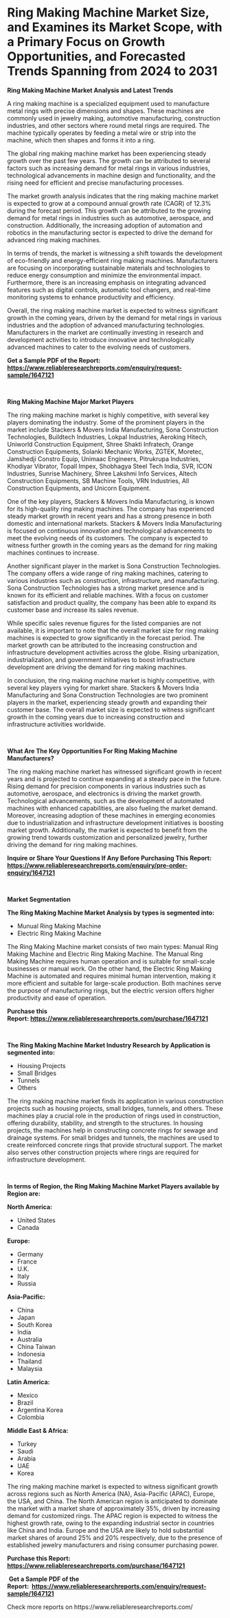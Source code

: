 <p><h1>Ring Making Machine Market Size, and Examines its Market Scope, with a Primary Focus on Growth Opportunities, and Forecasted Trends Spanning from 2024 to 2031</h1></p><p><strong>Ring Making Machine Market Analysis and Latest Trends</strong></p>
<p><p>A ring making machine is a specialized equipment used to manufacture metal rings with precise dimensions and shapes. These machines are commonly used in jewelry making, automotive manufacturing, construction industries, and other sectors where round metal rings are required. The machine typically operates by feeding a metal wire or strip into the machine, which then shapes and forms it into a ring.</p><p>The global ring making machine market has been experiencing steady growth over the past few years. The growth can be attributed to several factors such as increasing demand for metal rings in various industries, technological advancements in machine design and functionality, and the rising need for efficient and precise manufacturing processes.</p><p>The market growth analysis indicates that the ring making machine market is expected to grow at a compound annual growth rate (CAGR) of 12.3% during the forecast period. This growth can be attributed to the growing demand for metal rings in industries such as automotive, aerospace, and construction. Additionally, the increasing adoption of automation and robotics in the manufacturing sector is expected to drive the demand for advanced ring making machines.</p><p>In terms of trends, the market is witnessing a shift towards the development of eco-friendly and energy-efficient ring making machines. Manufacturers are focusing on incorporating sustainable materials and technologies to reduce energy consumption and minimize the environmental impact. Furthermore, there is an increasing emphasis on integrating advanced features such as digital controls, automatic tool changers, and real-time monitoring systems to enhance productivity and efficiency.</p><p>Overall, the ring making machine market is expected to witness significant growth in the coming years, driven by the demand for metal rings in various industries and the adoption of advanced manufacturing technologies. Manufacturers in the market are continually investing in research and development activities to introduce innovative and technologically advanced machines to cater to the evolving needs of customers.</p></p>
<p><strong>Get a Sample PDF of the Report:&nbsp; <a href="https://www.reliableresearchreports.com/enquiry/request-sample/1647121">https://www.reliableresearchreports.com/enquiry/request-sample/1647121</a></strong></p>
<p>&nbsp;</p>
<p><strong>Ring Making Machine Major Market Players</strong></p>
<p><p>The ring making machine market is highly competitive, with several key players dominating the industry. Some of the prominent players in the market include Stackers & Movers India Manufacturing, Sona Construction Technologies, Buildtech Industries, Lokpal Industries, Aeroking Hitech, Uniworld Construction Equipment, Shree Shakti Infratech, Orange Construction Equipments, Solanki Mechanic Works, ZGTEK, Moretec, Jamshedji Constro Equip, Unimaac Engineers, Pitrukrupa Industries, Khodiyar Vibrator, Topall Impex, Shobhagya Steel Tech India, SVR, ICON Industries, Sunrise Machinery, Shree Lakshmi Info Services, Altech Construction Equipments, SB Machine Tools, VRN Industries, All Construction Equipments, and Unicorn Equipment.</p><p>One of the key players, Stackers & Movers India Manufacturing, is known for its high-quality ring making machines. The company has experienced steady market growth in recent years and has a strong presence in both domestic and international markets. Stackers & Movers India Manufacturing is focused on continuous innovation and technological advancements to meet the evolving needs of its customers. The company is expected to witness further growth in the coming years as the demand for ring making machines continues to increase.</p><p>Another significant player in the market is Sona Construction Technologies. The company offers a wide range of ring making machines, catering to various industries such as construction, infrastructure, and manufacturing. Sona Construction Technologies has a strong market presence and is known for its efficient and reliable machines. With a focus on customer satisfaction and product quality, the company has been able to expand its customer base and increase its sales revenue.</p><p>While specific sales revenue figures for the listed companies are not available, it is important to note that the overall market size for ring making machines is expected to grow significantly in the forecast period. The market growth can be attributed to the increasing construction and infrastructure development activities across the globe. Rising urbanization, industrialization, and government initiatives to boost infrastructure development are driving the demand for ring making machines.</p><p>In conclusion, the ring making machine market is highly competitive, with several key players vying for market share. Stackers & Movers India Manufacturing and Sona Construction Technologies are two prominent players in the market, experiencing steady growth and expanding their customer base. The overall market size is expected to witness significant growth in the coming years due to increasing construction and infrastructure activities worldwide.</p></p>
<p>&nbsp;</p>
<p><strong>What Are The Key Opportunities For Ring Making Machine Manufacturers?</strong></p>
<p><p>The ring making machine market has witnessed significant growth in recent years and is projected to continue expanding at a steady pace in the future. Rising demand for precision components in various industries such as automotive, aerospace, and electronics is driving the market growth. Technological advancements, such as the development of automated machines with enhanced capabilities, are also fueling the market demand. Moreover, increasing adoption of these machines in emerging economies due to industrialization and infrastructure development initiatives is boosting market growth. Additionally, the market is expected to benefit from the growing trend towards customization and personalized jewelry, further driving the demand for ring making machines.</p></p>
<p><strong>Inquire or Share Your Questions If Any Before Purchasing This Report: <a href="https://www.reliableresearchreports.com/enquiry/pre-order-enquiry/1647121">https://www.reliableresearchreports.com/enquiry/pre-order-enquiry/1647121</a></strong></p>
<p>&nbsp;</p>
<p><strong>Market Segmentation</strong></p>
<p><strong>The Ring Making Machine Market Analysis by types is segmented into:</strong></p>
<p><ul><li>Munual Ring Making Machine</li><li>Electric Ring Making Machine</li></ul></p>
<p><p>The Ring Making Machine market consists of two main types: Manual Ring Making Machine and Electric Ring Making Machine. The Manual Ring Making Machine requires human operation and is suitable for small-scale businesses or manual work. On the other hand, the Electric Ring Making Machine is automated and requires minimal human intervention, making it more efficient and suitable for large-scale production. Both machines serve the purpose of manufacturing rings, but the electric version offers higher productivity and ease of operation.</p></p>
<p><strong>Purchase this Report:&nbsp;<a href="https://www.reliableresearchreports.com/purchase/1647121">https://www.reliableresearchreports.com/purchase/1647121</a></strong></p>
<p>&nbsp;</p>
<p><strong>The Ring Making Machine Market Industry Research by Application is segmented into:</strong></p>
<p><ul><li>Housing Projects</li><li>Small Bridges</li><li>Tunnels</li><li>Others</li></ul></p>
<p><p>The ring making machine market finds its application in various construction projects such as housing projects, small bridges, tunnels, and others. These machines play a crucial role in the production of rings used in construction, offering durability, stability, and strength to the structures. In housing projects, the machines help in constructing concrete rings for sewage and drainage systems. For small bridges and tunnels, the machines are used to create reinforced concrete rings that provide structural support. The market also serves other construction projects where rings are required for infrastructure development.</p></p>
<p>&nbsp;</p>
<p><strong>In terms of Region, the Ring Making Machine Market Players available by Region are:</strong></p>
<p>
    <p> <strong> North America: </strong>
        <ul>
            <li>United States</li>
            <li>Canada</li>
        </ul>
        </p> 
    <p> <strong> Europe: </strong>
        <ul>
            <li>Germany</li>
            <li>France</li>
            <li>U.K.</li>
            <li>Italy</li>
            <li>Russia</li>
        </ul>
        </p> 
    <p> <strong> Asia-Pacific: </strong>
        <ul>
            <li>China</li>
            <li>Japan</li>
            <li>South Korea</li>
            <li>India</li>
            <li>Australia</li>
            <li>China Taiwan</li>
            <li>Indonesia</li>
            <li>Thailand</li>
            <li>Malaysia</li>
        </ul>
        </p> 
    <p> <strong> Latin America: </strong>
        <ul>
            <li>Mexico</li>
            <li>Brazil</li>
            <li>Argentina Korea</li>
            <li>Colombia</li>
        </ul>
        </p> 
    <p> <strong> Middle East & Africa: </strong>
        <ul>
            <li>Turkey</li>
            <li>Saudi</li>
            <li>Arabia</li>
            <li>UAE</li>
            <li>Korea</li>
        </ul>
    </p>
    </p>
<p><p>The ring making machine market is expected to witness significant growth across regions such as North America (NA), Asia-Pacific (APAC), Europe, the USA, and China. The North American region is anticipated to dominate the market with a market share of approximately 35%, driven by increasing demand for customized rings. The APAC region is expected to witness the highest growth rate, owing to the expanding industrial sector in countries like China and India. Europe and the USA are likely to hold substantial market shares of around 25% and 20% respectively, due to the presence of established jewelry manufacturers and rising consumer purchasing power.</p></p>
<p><strong>Purchase this Report: <a href="https://www.reliableresearchreports.com/purchase/1647121">https://www.reliableresearchreports.com/purchase/1647121</a></strong></p>
<p>&nbsp;<strong>Get a Sample PDF of the Report:&nbsp;&nbsp;<a href="https://www.reliableresearchreports.com/enquiry/request-sample/1647121">https://www.reliableresearchreports.com/enquiry/request-sample/1647121</a></strong></p>
<p><strong></strong></p>
<p>Check more reports on https://www.reliableresearchreports.com/</p>